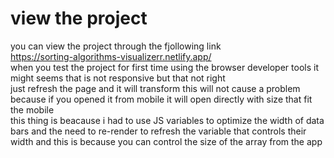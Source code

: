
# view the project
you can view the project through the fjollowing link  
https://sorting-algorithms-visualizerr.netlify.app/   
when you test the project for first time using the browser developer tools it might seems that is not responsive but that not right  
just refresh the page and it will transform this will not cause a problem because if you opened it from mobile it will open directly with size that fit the mobile  
this thing is beacause i had to use JS variables to optimize  the width of data bars and the need to re-render to refresh the variable that controls their width
and this is because you can control the size of the array from the app 



